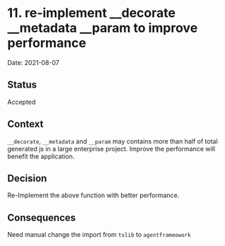 # 11. re-implement __decorate __metadata __param to improve performance

Date: 2021-08-07

## Status

Accepted

## Context

`__decorate`, `__metadata` and `__param` may contains more than half of total generated js in a large enterprise project.
Improve the performance will benefit the application.

## Decision

Re-Implement the above function with better performance.

## Consequences

Need manual change the import from `tslib` to `agentframeowork`

